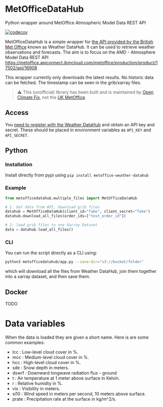 # MetOfficeDataHub
Python wrapper around MetOffice Atmospheric Model Data REST API

[![codecov](https://codecov.io/gh/openclimatefix/MetOfficeDataHub/branch/main/graph/badge.svg?token=64JOBKZNCI)](https://codecov.io/gh/openclimatefix/MetOfficeDataHub)

MetOfficeDataHub is a simple wrapper for [the API provided by the British Met Office](https://metoffice.apiconnect.ibmcloud.com/metoffice/production/) known as Weather DataHub.
It can be used to retrieve weather observations and forecasts. The aim is to focus on the AMD -
Atmosphere Model Data REST API
<https://metoffice.apiconnect.ibmcloud.com/metoffice/production/product/17502/api/16908>

This wrapper currently only downloads the latest results. No historic data can be fetched.
The timestamp can be seen in the grib/xarray files.

> ⚠️ This (unofficial) library has been built and is maintained by [Open Climate Fix](https://openclimatefix.org), not the [UK MetOffice](https://www.metoffice.gov.uk/).

## Access
You [need to register with the Weather DataHub](https://metoffice.apiconnect.ibmcloud.com/metoffice/production/user/login) and obtain an API key and secret. These should be placed in environment variables
as `API_KEY` and `API_SECRET`.

## Python

### Installation

Install directly from pypi using
```pip install metoffice-weather-datahub```

### Example

```python
from metofficedatahub.multiple_files import MetOfficeDataHub

# 1. Get data from API, download grib files
datahub = MetOfficeDataHub(client_id="fake", client_secret="fake")
datahub.download_all_files(order_ids=["test_order_id"])

# 2. load grib files to one Xarray Dataset
data = datahub.load_all_files()
```

### CLI

You can run the script directly as a CLI using:
```bash
python3 metofficedatahub/app.py --save-dir="s3://bucket/folder"
```
which will download all the files from Weather DataHub, join them together into a xarray dataset, and then save them.

## Docker

TODO

# Data variables

When the data is loaded they are given a short name. Here is are some common examples:
- lcc   : Low-level cloud cover in %.
- mcc   : Medium-level cloud cover in %.
- hcc   : High-level cloud cover in %.
- sde   : Snow depth in meters.
- dswrf : Downward longwave radiation flux - ground
- t     : Air temperature at 1 meter above surface in Kelvin.
- r     : Relative humidty in %.
- vis   : Visibility in meters.
- si10  : Wind speed in meters per second, 10 meters above surface.
- prate : Precipitation rate at the surface in kg/m^2/s.
